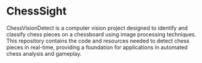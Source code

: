 # ChessSight
ChessVisionDetect is a computer vision project designed to identify and classify chess pieces on a chessboard using image processing techniques. This repository contains the code and resources needed to detect chess pieces in real-time, providing a foundation for applications in automated chess analysis and gameplay.

